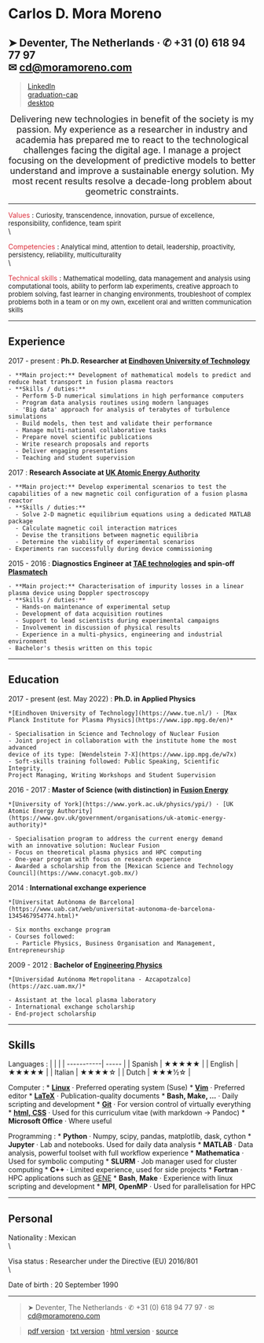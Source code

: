 Carlos D. Mora Moreno
===========

➤ Deventer, The Netherlands · ✆ +31 (0) 618 94 77 97 </br>✉  <cd@moramoreno.com>
-----------------------------------------------------------------------
> [LinkedIn](https://www.linkedin.com/in/c-mora-moreno/)   
> [graduation-cap](https://www.tue.nl/en/research/researchers/carlos-daniel-mora-moreno/)  
> [desktop](https://moramoreno.com)

<center>
<font size="4">
Delivering new technologies in benefit of the society is my passion.  
My experience as a researcher in industry and academia has prepared me to react to the technological challenges facing the digital age. I manage a project focusing on the development of predictive models to better understand and improve a sustainable energy solution.  
My most recent results resolve a decade-long problem about geometric constraints.
</font>
</center>


----

<font color="dc303d">Values</font>
:   <font size="2.95">Curiosity, transcendence, innovation, pursue of excellence, responsibility, confidence, team spirit </font>\
\

<font color="dc303d">Competencies</font>
:   <font size="2.95">Analytical mind, attention to detail, leadership, proactivity, persistency, reliability, multiculturality </font>\
\

<font color="dc303d">Technical skills</font>
:   <font size="2.95">Mathematical modelling, data management and analysis using computational tools, ability to perform lab experiments, creative approach to problem solving, fast learner in changing environments, troubleshoot of complex problems both in a team or on my own, excellent oral and written communication skills </font>

----

Experience
----------

2017 - present
:   **Ph.D. Researcher at [Eindhoven University of Technology](https://www.tue.nl/en/research/research-groups/science-and-technology-of-nuclear-fusion/)**

    - **Main project:** Development of mathematical models to predict and reduce heat transport in fusion plasma reactors
    - **Skills / duties:**
      - Perform 5-D numerical simulations in high performance computers
      - Program data analysis routines using modern languages
      - 'Big data' approach for analysis of terabytes of turbulence simulations
      - Build models, then test and validate their performance
      - Manage multi-national collaborative tasks
      - Prepare novel scientific publications
      - Write research proposals and reports
      - Deliver engaging presentations
      - Teaching and student supervision

2017
:   **Research Associate at [UK Atomic Energy Authority](https://www.gov.uk/government/organisations/uk-atomic-energy-authority)**

    - **Main project:** Develop experimental scenarios to test the capabilities of a new magnetic coil configuration of a fusion plasma reactor
    - **Skills / duties:**
      - Solve 2-D magnetic equilibrium equations using a dedicated MATLAB package
      - Calculate magnetic coil interaction matrices
      - Devise the transitions between magnetic equilibria
      - Determine the viability of experimental scenarios
    - Experiments ran successfully during device commissioning

2015 - 2016
:   **Diagnostics Engineer at [TAE technologies](https://tae.com/) and spin-off [Plasmatech](https://www.linkedin.com/company/plasma-diagnostics-and-technologies/about/)**

    - **Main project:** Characterisation of impurity losses in a linear plasma device using Doppler spectroscopy
    - **Skills / duties:**
      - Hands-on maintenance of experimental setup
      - Development of data acquisition routines
      - Support to lead scientists during experimental campaigns
      - Involvement in discussion of physical results
      - Experience in a multi-physics, engineering and industrial environment
    - Bachelor's thesis written on this topic

----

Education
---------

2017 - present (est. May 2022)
:   **Ph.D. in Applied Physics**

    *[Eindhoven University of Technology](https://www.tue.nl/) · [Max Planck Institute for Plasma Physics](https://www.ipp.mpg.de/en)*

    - Specialisation in Science and Technology of Nuclear Fusion
    - Joint project in collaboration with the institute home the most advanced  
    device of its type: [Wendelstein 7-X](https://www.ipp.mpg.de/w7x)
    - Soft-skills training followed: Public Speaking, Scientific Integrity,  
    Project Managing, Writing Workshops and Student Supervision

2016 - 2017
:   **Master of Science (with distinction) in [Fusion Energy](https://www.york.ac.uk/study/postgraduate-taught/courses/msc-fusion-energy/)**

    *[University of York](https://www.york.ac.uk/physics/ypi/) · [UK Atomic Energy Authority](https://www.gov.uk/government/organisations/uk-atomic-energy-authority)*

    - Specialisation program to address the current energy demand  
    with an innovative solution: Nuclear Fusion
    - Focus on theoretical plasma physics and HPC computing
    - One-year program with focus on research experience
    - Awarded a scholarship from the [Mexican Science and Technology Council](https://www.conacyt.gob.mx/)

2014
:   **International exchange experience**

    *[Universitat Autònoma de Barcelona](https://www.uab.cat/web/universitat-autonoma-de-barcelona-1345467954774.html)*

    - Six months exchange program
    - Courses followed:
      - Particle Physics, Business Organisation and Management, Entrepreneurship

2009 - 2012
:   **Bachelor of [Engineering Physics](http://cbi.azc.uam.mx/?page_id=31)**

    *[Universidad Autónoma Metropolitana - Azcapotzalco](https://azc.uam.mx/)*

    - Assistant at the local plasma laboratory
    - International exchange scholarship
    - End-project scholarship

----

Skills
-----
Languages
:   |            |       |
    | -----------| ----- |
    | Spanish    | ★★★★★ |
    | English    | ★★★★★ |
    | Italian    | ★★★★☆ |
    | Dutch      | ★★★½☆ |

Computer
:   * **[Linux](https://www.linux.org/)** · Preferred operating system (Suse)
    * **[Vim](https://www.vim.org/)** · Preferred editor
    * **[LaTeX](https://www.latex-project.org/)** · Publication-quality documents
    * **Bash, Make, ...** · Daily scripting and development
    * **[Git](https://git-scm.com/)** · For version control of virtually everything
    * **[html, CSS](https://www.w3.org/standards/webdesign/htmlcss)** · Used for this curriculum vitae (with markdown → Pandoc)
    * **Microsoft Office** · Where useful

Programming
:   * **Python** · Numpy, scipy, pandas, matplotlib, dask, cython
    * **Jupyter** · Lab and notebooks. Used for daily data analysis
    * **MATLAB** · Data analysis, powerful toolset with full workflow experience
    * **Mathematica** · Used for symbolic computing
    * **SLURM** · Job manager used for cluster computing
    * **C++** · Limited experience, used for side projects
    * **Fortran** · HPC applications such as [GENE](https://genecode.org/details.html)
    * **Bash**, **Make** · Experience with linux scripting and development
    * **MPI**, **OpenMP** · Used for parallelisation for HPC

----

Personal
-----
Nationality
:   Mexican\
\

Visa status
:   Researcher under the Directive (EU) 2016/801\
\

Date of birth
:   20 September 1990

----

<!---
References
----------
👤
:   ****

    **

    |    |                                                    |
    | ---| -------------------------------------------------- |
    | ✉  | []() |
    | ✆  |      |
----
-->

> ➤ Deventer, The Netherlands · ✆ +31 (0) 618 94 77 97 · ✉  <cd@moramoreno.com>

> [pdf version](https://raw.githubusercontent.com/cardanmomo/CV/main/CV_CD_Mora_Moreno.pdf) · [txt version](https://raw.githubusercontent.com/cardanmomo/CV/main/CV_CD_Mora_Moreno.txt) · [html version](https://cv.moramoreno.com/) · [source](https://github.com/cardanmomo/CV)
